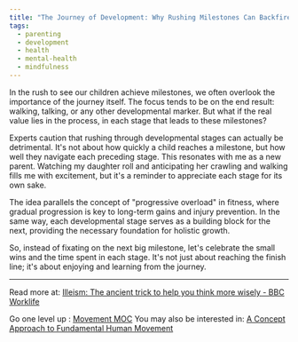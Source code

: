 ```yaml
---
title: "The Journey of Development: Why Rushing Milestones Can Backfire"
tags:
  - parenting
  - development
  - health
  - mental-health
  - mindfulness
---
```

In the rush to see our children achieve milestones, we often overlook the importance of the journey itself. The focus tends to be on the end result: walking, talking, or any other developmental marker. But what if the real value lies in the process, in each stage that leads to these milestones?

Experts caution that rushing through developmental stages can actually be detrimental. It's not about how quickly a child reaches a milestone, but how well they navigate each preceding stage. This resonates with me as a new parent. Watching my daughter roll and anticipating her crawling and walking fills me with excitement, but it's a reminder to appreciate each stage for its own sake.

The idea parallels the concept of "progressive overload" in fitness, where gradual progression is key to long-term gains and injury prevention. In the same way, each developmental stage serves as a building block for the next, providing the necessary foundation for holistic growth.

So, instead of fixating on the next big milestone, let's celebrate the small wins and the time spent in each stage. It's not just about reaching the finish line; it's about enjoying and learning from the journey.

----

Read more at: [Illeism: The ancient trick to help you think more wisely - BBC Worklife](https://www.bbc.com/worklife/article/20230411-illeism-the-ancient-trick-to-help-you-think-more-wisely)

Go one level up : [Movement MOC](Maps/Movement%20MOC.md)
You may also be interested in: [A Concept Approach to Fundamental Human Movement](Notes/A%20Concept%20Approach%20to%20Fundamental%20Human%20Movement.md)